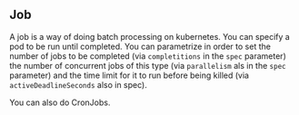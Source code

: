 ## Job ##

A job is a way of doing batch processing on kubernetes.
You can specify a pod to be run until completed.
You can parametrize in order to set the number of jobs to be completed (via `completitions` in the `spec` parameter) the number of concurrent jobs of this type (via `parallelism` als in the `spec` parameter) and the time limit for it to run before being killed (via `activeDeadlineSeconds` also in spec).

You can also do CronJobs.
